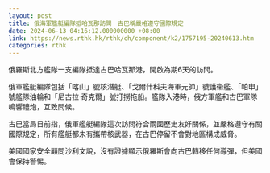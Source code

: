 ```yaml
---
layout: post
title: 俄海軍艦艇編隊抵哈瓦那訪問　古巴稱嚴格遵守國際規定
date: 2024-06-13 04:16:12.000000000 +08:00
link: https://news.rthk.hk/rthk/ch/component/k2/1757195-20240613.htm
categories: rthk
---
```


俄羅斯北方艦隊一支編隊抵達古巴哈瓦那港，開啟為期6天的訪問。

俄軍艦艇編隊包括「喀山」號核潛艇、「戈爾什科夫海軍元帥」號護衞艦、「帕申」號艦隊油輪和「尼古拉·奇克爾」號打撈拖船。艦隊入港時，俄方軍艦和古巴軍隊鳴響禮炮，互致問候。

古巴當局日前指，俄軍艦艇編隊這次訪問符合兩國歷史友好關係，並嚴格遵守有關國際規定，所有艦艇都未有攜帶核武器，在古巴停留不會對地區構成威脅。

美國國家安全顧問沙利文說，沒有證據顯示俄羅斯會向古巴轉移任何導彈，但美國會保持警惕。

